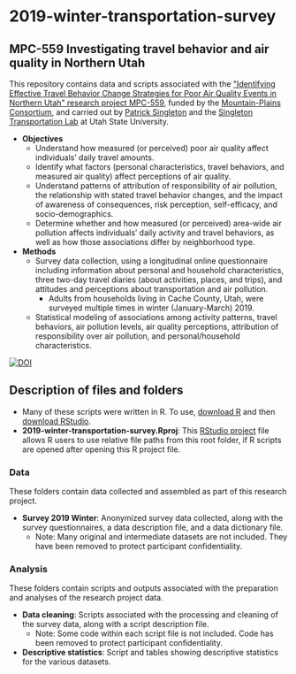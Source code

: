 # 2019-winter-transportation-survey

## MPC-559 Investigating travel behavior and air quality in Northern Utah

This repository contains data and scripts associated with the ["Identifying Effective Travel Behavior Change Strategies for Poor Air Quality Events in Northern Utah" research project MPC-559](https://www.mountain-plains.org/research/details.php?id=456), funded by the [Mountain-Plains Consortium](https://www.mountain-plains.org/), and carried out by [Patrick Singleton](https://engineering.usu.edu/cee/people/faculty/singleton-patrick) and the [Singleton Transportation Lab](https://engineering.usu.edu/cee/research/labs/patrick-singleton/) at Utah State University. 

* **Objectives**
   * Understand how measured (or perceived) poor air quality affect individuals’ daily travel amounts. 
   * Identify what factors (personal characteristics, travel behaviors, and measured air quality) affect perceptions of air quality. 
   * Understand patterns of attribution of responsibility of air pollution, the relationship with stated travel behavior changes, and the impact of awareness of consequences, risk perception, self-efficacy, and socio-demographics.
   * Determine whether and how measured (or perceived) area-wide air pollution affects individuals’ daily activity and travel behaviors, as well as how those associations differ by neighborhood type.
* **Methods**
   * Survey data collection, using a longitudinal online questionnaire including information about personal and household characteristics, three two-day travel diaries (about activities, places, and trips), and attitudes and perceptions about transportation and air pollution.
      * Adults from households living in Cache County, Utah, were surveyed multiple times in winter (January-March) 2019. 
   * Statistical modeling of associations among activity patterns, travel behaviors, air pollution levels, air quality perceptions, attribution of responsibility over air pollution, and personal/household characteristics. 

[![DOI](https://zenodo.org/badge/813258847.svg)](https://zenodo.org/doi/10.5281/zenodo.11640318)

## Description of files and folders

* Many of these scripts were written in R. To use, [download R](https://cloud.r-project.org/) and then [download RStudio](https://posit.co/download/rstudio-desktop/#download).
* **2019-winter-transportation-survey.Rproj**: This [RStudio project](https://support.posit.co/hc/en-us/articles/200526207-Using-RStudio-Projects) file allows R users to use relative file paths from this root folder, if R scripts are opened after opening this R project file. 

### Data
These folders contain data collected and assembled as part of this research project.
* **Survey 2019 Winter**: Anonymized survey data collected, along with the survey questionnaires, a data description file, and a data dictionary file. 
   * Note: Many original and intermediate datasets are not included. They have been removed to protect participant confidentiality. 

### Analysis
These folders contain scripts and outputs associated with the preparation and analyses of the research project data.
* **Data cleaning**: Scripts associated with the processing and cleaning of the survey data, along with a script description file.
   * Note: Some code within each script file is not included. Code has been removed to protect participant confidentiality.
* **Descriptive statistics**: Script and tables showing descriptive statistics for the various datasets. 
